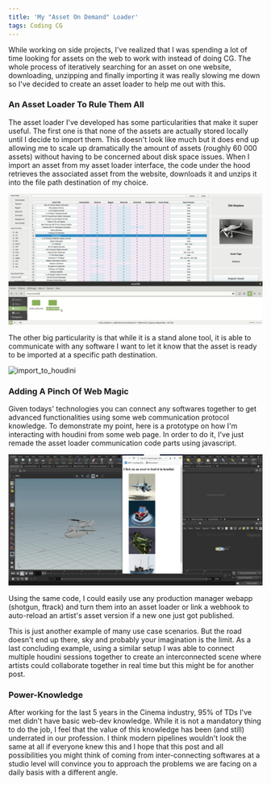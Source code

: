```yaml
---
title: 'My "Asset On Demand" Loader'
tags: Coding CG
---
```


While working on side projects, I've realized that I was spending a lot of time looking for assets on the web to work with instead of doing CG. The whole process of iteratively searching for an asset on one website, downloading, unzipping and finally importing it was really slowing me down so I've decided to create an asset loader to help me out with this. 
<!--more--> 


### An Asset Loader To Rule Them All

The asset loader I've developed has some particularities that make it super useful. The first one is that none of the assets are actually stored locally until I decide to import them. This doesn't look like much but it does end up allowing me to scale up dramatically the amount of assets (roughly 60 000 assets) without having to be concerned about disk space issues. When I import an asset from my asset loader interface, the code under the hood retrieves the associated asset from the website, downloads it and unzips it into the file path destination of my choice.

![asset_loader](https://raw.githubusercontent.com/logan169/logan169.github.io/master/assets/images/posts_images/asset_loader/asset_loader.gif)

The other big particularity is that while it is a stand alone tool, it is able to communicate with any software I want to let it know that the asset is ready to be imported at a specific path destination.

![import_to_houdini](https://raw.githubusercontent.com/logan169/logan169.github.io/master/assets/images/posts_images/asset_loader/import_to_houdini.gif)

### Adding A Pinch Of Web Magic

Given todays' technologies you can connect any softwares together to get advanced functionalities using some web communication protocol knowledge. To demonstrate my point, here is a prototype on how I'm interacting with houdini from some web page. In order to do it, I've just remade the asset loader communication code parts using javascript.

![browser_to_houdini2](https://raw.githubusercontent.com/logan169/logan169.github.io/master/assets/images/posts_images/asset_loader/browser_to_houdini2.gif)

Using the same code, I could easily use any production manager webapp (shotgun, ftrack) and turn them into an asset loader or link a webhook to auto-reload an artist's asset version if a new one just got published.

This is just another example of many use case scenarios. But the road doesn't end up there, sky and probably your imagination is the limit. 
As a last concluding example, using a similar setup I was able to connect multiple houdini sessions together to create an interconnected scene where artists could collaborate together in real time but this might be for another post.


### Power-Knowledge  

After working for the last 5 years in the Cinema industry, 95% of TDs I've met didn't have basic web-dev knowledge. While it is not a mandatory thing to do the job, I feel that the value of this knowledge has been (and still) underrated in our profession. I think modern pipelines wouldn't look the same at all if everyone knew this and I hope that this post and all possibilities you might think of coming from inter-connecting softwares at a studio level will convince you to approach the problems we are facing on a daily basis with a different angle.
